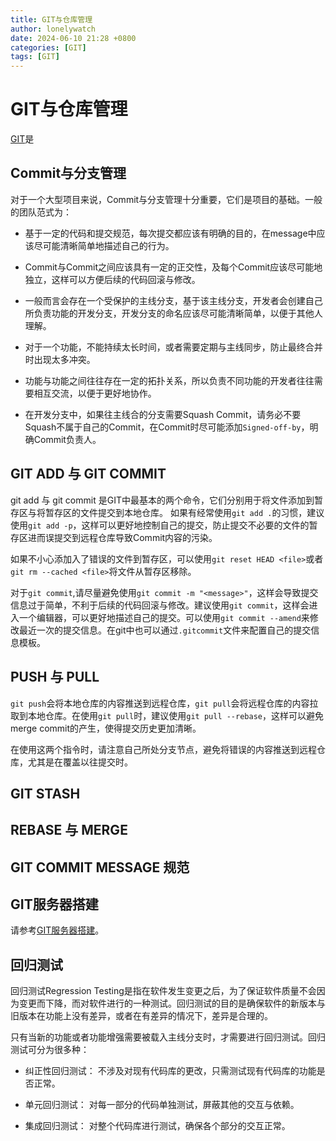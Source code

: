 ```yaml
---
title: GIT与仓库管理
author: lonelywatch
date: 2024-06-10 21:28 +0800
categories: [GIT]
tags: [GIT]   
---
```


# GIT与仓库管理

[GIT](https://git-scm.com/)是

## Commit与分支管理

对于一个大型项目来说，Commit与分支管理十分重要，它们是项目的基础。一般的团队范式为：

- 基于一定的代码和提交规范，每次提交都应该有明确的目的，在message中应该尽可能清晰简单地描述自己的行为。

- Commit与Commit之间应该具有一定的正交性，及每个Commit应该尽可能地独立，这样可以方便后续的代码回滚与修改。

- 一般而言会存在一个受保护的主线分支，基于该主线分支，开发者会创建自己所负责功能的开发分支，开发分支的命名应该尽可能清晰简单，以便于其他人理解。

- 对于一个功能，不能持续太长时间，或者需要定期与主线同步，防止最终合并时出现太多冲突。

- 功能与功能之间往往存在一定的拓扑关系，所以负责不同功能的开发者往往需要相互交流，以便于更好地协作。

- 在开发分支中，如果往主线合的分支需要Squash Commit，请务必不要Squash不属于自己的Commit，在Commit时尽可能添加`Signed-off-by`，明确Commit负责人。

## GIT ADD 与 GIT COMMIT

git add 与 git commit 是GIT中最基本的两个命令，它们分别用于将文件添加到暂存区与将暂存区的文件提交到本地仓库。
如果有经常使用`git add .`的习惯，建议使用`git add -p`，这样可以更好地控制自己的提交，防止提交不必要的文件的暂存区进而误提交到远程仓库导致Commit内容的污染。

如果不小心添加入了错误的文件到暂存区，可以使用`git reset HEAD <file>`或者`git rm --cached <file>`将文件从暂存区移除。

对于`git commit`,请尽量避免使用`git commit -m "<message>"`，这样会导致提交信息过于简单，不利于后续的代码回滚与修改。建议使用`git commit`，这样会进入一个编辑器，可以更好地描述自己的提交。可以使用`git commit --amend`来修改最近一次的提交信息。在git中也可以通过`.gitcommit`文件来配置自己的提交信息模板。

## PUSH 与 PULL

`git push`会将本地仓库的内容推送到远程仓库，`git pull`会将远程仓库的内容拉取到本地仓库。在使用`git pull`时，建议使用`git pull --rebase`，这样可以避免merge commit的产生，使得提交历史更加清晰。

在使用这两个指令时，请注意自己所处分支节点，避免将错误的内容推送到远程仓库，尤其是在覆盖以往提交时。

## GIT STASH



## REBASE 与 MERGE

## GIT COMMIT MESSAGE 规范

## GIT服务器搭建

请参考[GIT服务器搭建](https://git-scm.com/book/zh/v2/%E6%9C%8D%E5%8A%A1%E5%99%A8%E4%B8%8A%E7%9A%84-Git-%E5%9C%A8%E6%9C%8D%E5%8A%A1%E5%99%A8%E4%B8%8A%E6%90%AD%E5%BB%BA-Git)。


## 回归测试


回归测试Regression Testing是指在软件发生变更之后，为了保证软件质量不会因为变更而下降，而对软件进行的一种测试。回归测试的目的是确保软件的新版本与旧版本在功能上没有差异，或者在有差异的情况下，差异是合理的。

只有当新的功能或者功能增强需要被载入主线分支时，才需要进行回归测试。回归测试可分为很多种：

- 纠正性回归测试： 不涉及对现有代码库的更改，只需测试现有代码库的功能是否正常。

- 单元回归测试： 对每一部分的代码单独测试，屏蔽其他的交互与依赖。

- 集成回归测试： 对整个代码库进行测试，确保各个部分的交互正常。

